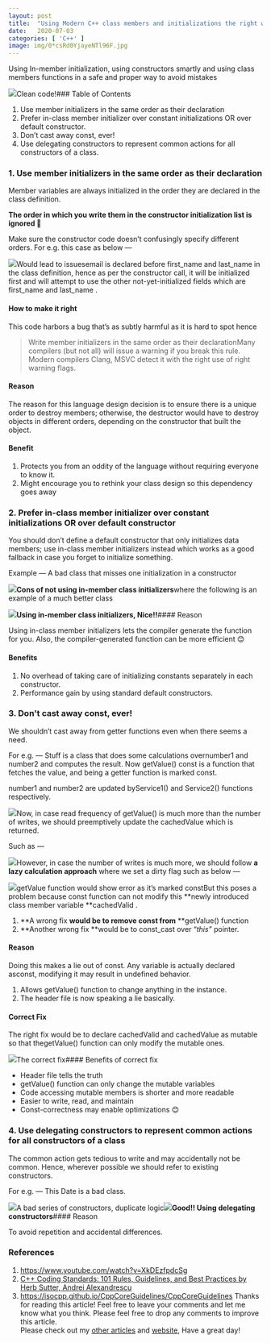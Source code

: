 ```yaml
---
layout:	post
title:	"Using Modern C++ class members and initializations the right way"
date:	2020-07-03
categories: [ 'C++' ]
image: img/0*csRd0YjayeNTl96F.jpg
---
```


  Using In-member initialization, using constructors smartly and using class members functions in a safe and proper way to avoid mistakes

![](/img/0*csRd0YjayeNTl96F.jpg)Clean code!### Table of Contents

1. Use member initializers in the same order as their declaration
2. Prefer in-class member initializer over constant initializations OR over default constructor.
3. Don’t cast away const, ever!
4. Use delegating constructors to represent common actions for all constructors of a class.
### 1. Use member initializers in the same order as their declaration

Member variables are always initialized in the order they are declared in the class definition.

**The order in which you write them in the constructor initialization list is ignored 🥴**

Make sure the constructor code doesn’t confusingly specify different orders. For e.g. this case as below —

![](/img/1*Wzlu5I7J1KamJhQYob7_4w.png)Would lead to issuesemail is declared before first\_name and last\_name in the class definition, hence as per the constructor call, it will be initialized first and will attempt to use the other not-yet-initialized fields which are first\_name and last\_name .

#### How to make it right

This code harbors a bug that’s as subtly harmful as it is hard to spot hence


> Write member initializers in the same order as their declarationMany compilers (but not all) will issue a warning if you break this rule. Modern compilers Clang, MSVC detect it with the right use of right warning flags.

#### Reason

The reason for this language design decision is to ensure there is a unique order to destroy members; otherwise, the destructor would have to destroy objects in different orders, depending on the constructor that built the object.

#### Benefit

1. Protects you from an oddity of the language without requiring everyone to know it.
2. Might encourage you to rethink your class design so this dependency goes away
### 2. Prefer in-class member initializer over constant initializations OR over default constructor

You should don’t define a default constructor that only initializes data members; use in-class member initializers instead which works as a good fallback in case you forget to initialize something.

Example — A bad class that misses one initialization in a constructor

![](/img/1*iRhyfPkavdlODmNqmNEKsw.png)**Cons of not using in-member class initializers**where the following is an example of a much better class

![](/img/1*GNGSOMx_9NcelulDaYnytg.png)**Using in-member class initializers, Nice!!**#### Reason

Using in-class member initializers lets the compiler generate the function for you. Also, the compiler-generated function can be more efficient 😊

#### Benefits

1. No overhead of taking care of initializing constants separately in each constructor.
2. Performance gain by using standard default constructors.
### 3. Don't cast away const, ever!

We shouldn’t cast away from getter functions even when there seems a need.

For e.g. — Stuff is a class that does some calculations overnumber1 and number2 and computes the result. Now getValue() const is a function that fetches the value, and being a getter function is marked const.

number1 and number2 are updated byService1() and Service2() functions respectively.

![](/img/1*AuUxrjVaYzHmo_OacXV5qA.png)Now, in case read frequency of getValue() is much more than the number of writes, we should preemptively update the cachedValue which is returned.

Such as —

![](/img/1*rqMbsx6k1igbaXt3OKW5dw.png)However, in case the number of writes is much more, we should follow **a lazy calculation approach** where we set a dirty flag such as below —

![](/img/1*TD_ZSa_Y2-jmsOZHZO8B2w.png)getValue function would show error as it’s marked constBut this poses a problem because const function can not modify this **newly introduced class member variable **cachedValid .

1. **A wrong fix **would be to remove const from** **getValue() function
2. **Another wrong fix **would be to const\_cast over “*this”* pointer.
#### Reason

Doing this makes a lie out of const. Any variable is actually declared asconst, modifying it may result in undefined behavior.

1. Allows getValue() function to change anything in the instance.
2. The header file is now speaking a lie basically.
#### Correct Fix

The right fix would be to declare cachedValid and cachedValue as mutable so that thegetValue() function can only modify the mutable ones.

![](/img/1*DgxaGoDSuAcpP58716AYRQ.png)The correct fix#### Benefits of correct fix

* Header file tells the truth
* getValue() function can only change the mutable variables
* Code accessing mutable members is shorter and more readable
* Easier to write, read, and maintain
* Const-correctness may enable optimizations 😊
### 4. Use delegating constructors to represent common actions for all constructors of a class

The common action gets tedious to write and may accidentally not be common. Hence, wherever possible we should refer to existing constructors.

For e.g. — This Date is a bad class.

![](/img/1*WNgLgmo1n2TEsdoGYPy_EQ.png)A bad series of constructors, duplicate logic![](/img/1*B5w6vP4oil0rnbYdMWkyng.png)**Good!! Using delegating constructors**#### Reason

To avoid repetition and accidental differences.

### References

1. <https://www.youtube.com/watch?v=XkDEzfpdcSg>
2. [C++ Coding Standards: 101 Rules, Guidelines, and Best Practices by Herb Sutter, Andrei Alexandrescu](https://www.amazon.com/Coding-Standards-Rules-Guidelines-Practices/dp/0321113586)
3. <https://isocpp.github.io/CppCoreGuidelines/CppCoreGuidelines>
Thanks for reading this article! Feel free to leave your comments and let me know what you think. Please feel free to drop any comments to improve this article.  
Please check out my [other articles](https://medium.com/pranayaggarwal25) and [website](http://pranayaggarwal.github.io/), Have a great day!

  
